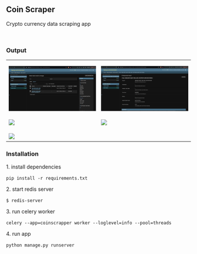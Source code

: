 ## Coin Scraper
<p>Crypto currency data scraping app</p>
<br />

<h3>Output</h3>

<table>
    <tr>
        <td>
            <p></p>
            <img src="images/img1.png" />
        </td>
        <td>
            <p></p>
            <img src="images/img2.png" />
        </td>
    </tr>
    <tr>
        <td>
            <p></p>
            <img src="images/img.png" />
        </td>
        <td>
            <p></p>
            <img src="images/img.png" />
        </td>
    </tr>
    <tr >
        <td colspan="2">
            <p></p>
            <img src="images/img.png" />
        </td>
    </tr>
</table>


<h3>Installation</h3>

<p>1. install dependencies</p>

```
pip install -r requirements.txt
```

<p>2. start redis server</p>

```
$ redis-server
```

<p>3. run celery worker </p>

```
celery --app=coinscrapper worker --loglevel=info --pool=threads
```

<p>4. run app</p>

```
python manage.py runserver
```